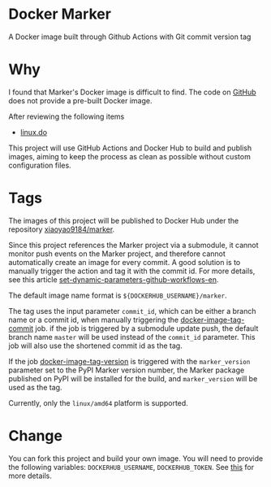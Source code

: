 # Docker Marker

A Docker image built through Github Actions with Git commit version tag

# Why

I found that Marker's Docker image is difficult to find.
The code on [GitHub](https://github.com/VikParuchuri/marker) does not provide a pre-built Docker image.

After reviewing the following items

- [linux.do](https://linux.do/t/topic/239082)

This project will use GitHub Actions and Docker Hub to build and publish images,
aiming to keep the process as clean as possible without custom configuration files.

# Tags

The images of this project will be published to Docker Hub under the repository [xiaoyao9184/marker](https://hub.docker.com/r/xiaoyao9184/marker).

Since this project references the Marker project via a submodule, it cannot monitor push events on the Marker project, and therefore cannot automatically create an image for every commit.
A good solution is to manually trigger the action and tag it with the commit id. For more details, see this article [set-dynamic-parameters-github-workflows-en](https://damienaicheh.github.io/github/actions/2022/01/20/set-dynamic-parameters-github-workflows-en.html).

The default image name format is `${DOCKERHUB_USERNAME}/marker`.

The tag uses the input parameter `commit_id`,
which can be either a branch name or a commit id,
when manually triggering the [docker-image-tag-commit](./.github/workflows/docker-image-tag-commit.yml) job.
if the job is triggered by a submodule update push,
the default branch name `master` will be used instead of the `commit_id` parameter.
This job will also use the shortened commit id as the tag.

If the job [docker-image-tag-version](./.github/workflows/docker-image-tag-version.yml) is triggered with the `marker_version` parameter set to the PyPI Marker version number,
the Marker package published on PyPI will be installed for the build,
and `marker_version` will be used as the tag.

Currently, only the `linux/amd64` platform is supported.

# Change

You can fork this project and build your own image. You will need to provide the following variables: `DOCKERHUB_USERNAME`, `DOCKERHUB_TOKEN`.
See [this](https://github.com/docker/login-action#docker-hub) for more details.
